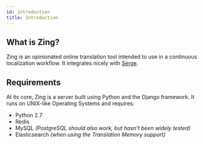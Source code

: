 ```yaml
---
id: introduction
title: Introduction
---
```


## What is Zing?

Zing is an opinionated online translation tool intended to use in a continuous
localization workflow. It integrates nicely with [Serge](https://serge.io/).

## Requirements

At its core, Zing is a server built using Python and the Django framework. It
runs on UNIX-like Operating Systems and requires:

* Python 2.7
* Redis
* MySQL _(PostgreSQL should also work, but hasn't been widely tested)_
* Elasticsearch _(when using the Translation Memory support)_
